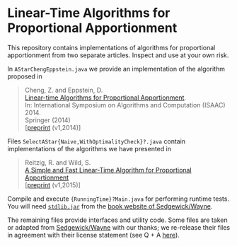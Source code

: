 # Linear-Time Algorithms for Proportional Apportionment

This repository contains implementations of algorithms for proportional 
apportionment from two separate articles. Inspect and use at your own risk.

In `AStarChengEppstein.java` we provide an implementation of the algorithm
proposed in

> Cheng, Z. and Eppstein, D.  
> [Linear-time Algorithms for Proportional Apportionment](http://link.springer.com/chapter/10.1007/978-3-319-13075-0_46).  
> In: International Symposium on Algorithms and Computation (ISAAC) 2014.  
> Springer (2014)  
> [[preprint](http://arxiv.org/abs/1409.2603) (v1,2014)]

Files `SelectAStar{Naive,WithOptimalityCheck}?.java` contain implementations
of the algorithms we have presented in

> Reitzig, R. and Wild, S.  
> [A Simple and Fast Linear-Time Algorithm for Proportional Apportionment]()  
> [[preprint]() (v1,2015)]

Compile and execute `{RunningTime}?Main.java` for performing runtime tests.
You will need [`stdlib.jar`](http://introcs.cs.princeton.edu/stdlib/stdlib.jar)
from the [book website of Sedgewick/Wayne](http://algs4.cs.princeton.edu/code/).

The remaining files provide interfaces and utility code. 
Some files are taken or adapted from 
  [Sedgewick/Wayne](http://algs4.cs.princeton.edu/23quicksort/QuickPedantic.java.html)
with our thanks; we re-release their files in agreement with their 
license statement (see Q + A [here](http://algs4.cs.princeton.edu/code/)).
